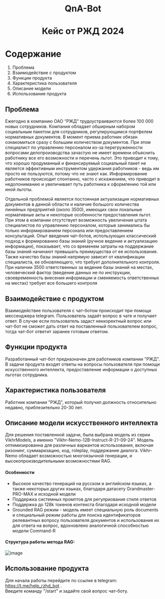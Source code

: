 <h1 align="center">QnA-Bot</h1>
<h1 align="center">Кейс от РЖД 2024</h1>

# Содержание
1. Проблема
2. Взаимодействие с продуктом
3. Функции продукта
4. Характеристика пользователя
5. Описание модели
6. Использование продукта

## Проблема

Ежегодно в компанию ОАО “РЖД” трудоустраиваются более 100 000 новых сотрудников. Компания
обладает обширным набором социальным пакетом для сотрудников, регулирующимся портфелем
нормативных документов. В момент приема работник обязан ознакомиться сразу с большим
количеством документов. При этом специалист по управлению персоналом из-за перегруженности
вопросами делопроизводства зачастую не имеет времени объяснить работнику все его
возможности и перечень льгот. Это приводит к тому, что хорошо продуманный и финансируемый
социальный пакет не является эффективным инструментом удержания работников - ведь им
просто не пользуются, потому что не знают как. Информирование работников происходит
спонтанно, часто с искажением, что приводит в недопониманию и увеличивает путь работника к
оформлению той или иной льготы.

Отдельной проблемой является постоянная актуализация нормативных документов в данной
области и наличие большого количества линейных предприятий (около 3500), имеющих свои
локальные нормативные акты и некоторые особенности предоставления льгот.
При этом в компании отсутствует возможность увеличения штата специалистов по управлению
персоналом, которые занимались бы только информированием персонала или предоставлением
консультаций.
Опыт введения чат-ботов, использующих классический подход к формированию базы знаний
(ручное ведение и актуализацию информации), показывает, что со временем затраты на
поддержание базы знаний начинают превышать преимущества от ее использования. Также
качество базы знаний напрямую зависит от квалификации специалиста, ее обновляющего, что
требует дополнительного контроля. При наличии 3500 ответственных за ведение базы знаний на
местах, человеческий фактор (введение данных не по инструкции, своевременность внесения
информации и сменяемость ответственных на местах) требует все большего контроля

## Взаимодействие с продуктом

Взаимодействие пользователя с чат-ботом происходит при помощи мессенджера telegram. Пользователь задаёт вопрос в чате и получает ответ. В случае если пользователь задаст неккоректный вопрос или чат-бот не сможет дать ответ на поставленный пользователем вопрос, тогда чат-бот ответит заранее готовым ответом.

## Функции продукта

Разработанный чат-бот предназначен для работников компании "РЖД". В задачи продукта входят ответы на вопросы пользователя при помощи искусственного интеллекта, предоставление информации о доступных льготах сотрудника.

## Характеристика пользователя

Работник компании "РЖД", который получил должность относительно недавно, приблезительно 20-30 лет.

## Описание модели искусственного интеллекта

Для решения поставленной задачи, была выбрана модель из серии VikhrModels, а именно "Vikhr-Nemo-12B-Instruct-R-21-09-24". Модель оптимизированна для различных вариантов использования, включая ризонинг, суммаризацию, код, roleplay, поддержание диалога. Vikhr-Nemo обладает возможностью многоязычной генерации, и высокопроизводительными возможностями RAG.
#### Особенности
* Высокое качество генераций на русском и английском языках, а также некоторых других языках, благодаря датасету Grandmaster-PRO-MAX и исходной модели
* Поддержка системных промптов для регулриования стиля ответов
* Поддержка до 128k токенов контекста благодаря исходной модели
* Grounded RAG режим - модель имеет специальную роль documents и специальный режим работы для поиска идентификаторов релевантных вопросу пользователя документов и использования их для ответа на вопрос, вдохновлено аналогичной способностью модели Command-R

#### Структура работы метода RAG:

![image](https://github.com/user-attachments/assets/f70d027c-d8e7-47de-b311-f7c754bb3e0f)



## Использование продукта

Для начала работы перейдите по ссылке в telegram: https://t.me/help_rzhd_bot .                                                                                                                                 
Введите команду "/start" и задайте свой вопрос чат-боту.
